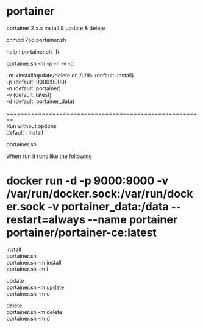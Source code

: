 # portainer
portainer 2.x.x install &amp; update &amp; delete

chmod 755 portainer.sh

help : portainer.sh -h

portainer.sh -m -p -n -v -d

-m <install/update/delete or i/u/d> (default: install)  
-p <Host Port:Guest Port> (default: 9000:9000)  
-n <container name> (default: portainer)  
-v <portainer-ce tags> (default: latest)  
-d <data path> (default: portainer_data)  

========================================================  
Run without options  
default : install

portainer.sh

When run it runs like the following

docker run -d -p 9000:9000 -v /var/run/docker.sock:/var/run/docker.sock -v portainer_data:/data --restart=always --name portainer portainer/portainer-ce:latest  
========================================================

install  
portainer.sh  
portainer.sh -m install  
portainer.sh -m i  

update  
portainer.sh -m update  
portainer.sh -m u  

delete  
portainer.sh -m delete  
portainer.sh -m d  
